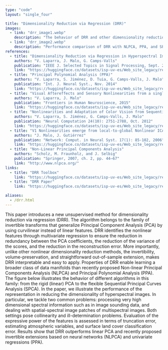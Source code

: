 ```yaml
---
type: "code"
layout: "single_four"

title: "Dimensionality Reduction via Regression (DRR)"
images:
  - link: "drr_image1.webp"
    description: "The behavior of DRR and other dimensionality reduction algorithms."
  - link: "drr_image2.webp"
    description: "Performance comparison of DRR with NLPCA, PPA, and SPCA."
references:
  - title: "Dimensionality Reduction via Regression in Hyperspectral Imagery"
    authors: "V. Laparra, J. Malo, G. Camps-Valls"
    publication: "IEEE J. Selected Topics in Signal Processing, Sept. 2015"
    link: "https://huggingface.co/datasets/isp-uv-es/Web_site_legacy/resolve/main/code/soft_feature/drr_jstsp2014_final.pdf"
  - title: "Principal Polynomial Analysis (PPA)"
    authors: "V. Laparra, S. Jiménez, D. Tuia, G. Camps-Valls, J. Malo"
    publication: "Int. J. Neural Syst., Nov. 2014"
    link: "https://huggingface.co/datasets/isp-uv-es/Web_site_legacy/resolve/main/code/soft_feature/IJNS_Laparra14_accepted_v5.pdf"
  - title: "Visual Aftereffects and Sensory Nonlinearities from a single Statistical Framework (SPCA)"
    authors: "V. Laparra, J. Malo"
    publication: "Frontiers in Human Neuroscience, 2015"
    link: "https://huggingface.co/datasets/isp-uv-es/Web_site_legacy/resolve/main/code/soft_feature/frontiers_laparra_malo_Accepted_15.pdf"
  - title: "Nonlinearities and Adaptation of Color Vision from Sequential Principal Curves Analysis"
    authors: "V. Laparra, S. Jiménez, G. Camps-Valls, J. Malo"
    publication: "Neural Computation 24(10): 2751-2788, Oct. 2012"
    link: "https://huggingface.co/datasets/isp-uv-es/Web_site_legacy/resolve/main/code/soft_feature/Neco_accepted_2012.pdf"
  - title: "V1 Nonlinearities emerge from local-to-global Nonlinear ICA"
    authors: "J. Malo, J. Gutiérrez"
    publication: "Network: Comput. in Neural Syst. 17(1): 85-102, 2006"
    link: "https://huggingface.co/datasets/isp-uv-es/Web_site_legacy/resolve/main/code/soft_feature/V1_from_non_linear_ICA.pdf"
  - title: "Non-Linear Principal Components Analysis"
    authors: "Scholz, M. Fraunholz, and J. Selbig"
    publication: "Springer, 2007, ch. 2, pp. 44–67"
    link: "http://www.nlpca.org/"
links:
  - title: "DRR Toolbox"
    link: "https://huggingface.co/datasets/isp-uv-es/Web_site_legacy/resolve/main/code/soft_feature/DRR_toolbox_v1.zip"
  - title: "DRR Paper"
    link: "https://huggingface.co/datasets/isp-uv-es/Web_site_legacy/resolve/main/code/soft_feature/drr_jstsp2014_final.pdf"

aliases:
  - /drr.html
---
```


This paper introduces a new unsupervised method for dimensionality reduction via regression (DRR). The algorithm belongs to the family of invertible transforms that generalize Principal Component Analysis (PCA) by using curvilinear instead of linear features. DRR identifies the nonlinear features through multivariate regression to ensure the reduction in redundancy between the PCA coefficients, the reduction of the variance of the scores, and the reduction in the reconstruction error. More importantly, unlike other nonlinear dimensionality reduction methods, the invertibility, volume-preservation, and straightforward out-of-sample extension, makes DRR interpretable and easy to apply. Properties of DRR enable learning a broader class of data manifolds than recently proposed Non-linear Principal Components Analysis (NLPCA) and Principal Polynomial Analysis (PPA). The figure below illustrates the behavior of different algorithms in this family: from the rigid (linear) PCA to the flexible Sequential Principal Curves Analysis (SPCA). In the paper, we illustrate the performance of the representation in reducing the dimensionality of hyperspectral images. In particular, we tackle two common problems: processing very high dimensional spectral information such as in image sounding data, and dealing with spatial-spectral image patches of multispectral images. Both settings pose collinearity and ill-determination problems. Evaluation of the expressive power of the features is assessed in terms of truncation error, estimating atmospheric variables, and surface land cover classification error. Results show that DRR outperforms linear PCA and recently proposed invertible extensions based on neural networks (NLPCA) and univariate regressions (PPA).